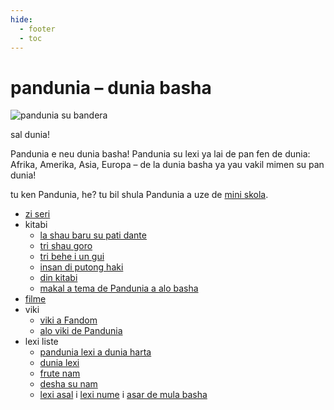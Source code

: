 ```yaml
---
hide:
  - footer
  - toc
---
```


# pandunia – dunia basha

![](http://www.pandunia.info/grafe/bandera.png "pandunia su bandera")

sal dunia!

Pandunia e neu dunia basha!
Pandunia su lexi ya lai de pan fen de dunia:
Afrika, Amerika, Asia, Europa
– de la dunia basha ya yau vakil mimen su pan dunia!

tu ken Pandunia, he?
tu bil shula Pandunia a uze de [mini skola](mini_xula.html).

- [zi seri](abc.md)
- kitabi
    * [la shau baru su pati dante](baru_dante.md)
    * [tri shau goro](3_lil_gurube.md)
    * [tri behe i un gui](3_buze_e_guye.md)
    * [insan di putong haki](putong_hake.md)
    * [din kitabi](dini_kitabe.md)
    * [makal a tema de Pandunia a alo basha](makal_tema_pandunia.md)
- [filme](filme.md)
- viki
    * [viki a Fandom](https://pandunia.fandom.com/)
    * [alo viki de Pandunia](http://eo.pandunia.wikia.com/wiki/Ali_pandunia_wikia)
- lexi liste
    * [pandunia lexi a dunia harta](http://www.pandunia.info/lexikarta/index.html)
    * [dunia lexi](lexi/dunia_loge.html)
    * [frute nam](lexi/pal.html)
    * [desha su nam](dexa_nam.md)
    * [lexi asal](leksaslia.md) i [lexi nume](lexi_nume.md) i [asar de mula basha](asar_da_mulbax.md)
